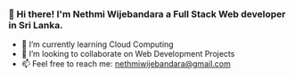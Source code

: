 ### 👋 Hi there! I'm Nethmi Wijebandara a Full Stack Web developer in Sri Lanka.

- 🌱 I’m currently learning Cloud Computing
- 👯 I’m looking to collaborate on Web Development Projects
- 📫 Feel free to reach me: nethmiwijebandara@gmail.com

